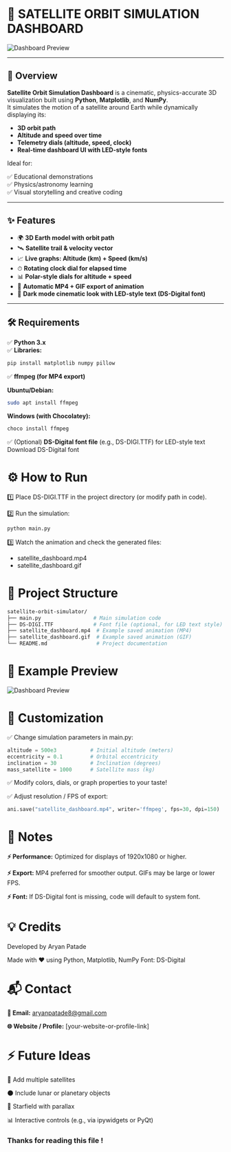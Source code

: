 # 🚀 SATELLITE ORBIT SIMULATION DASHBOARD

![Dashboard Preview](satellite_dashboard.gif)

---

## 🌌 Overview

**Satellite Orbit Simulation Dashboard** is a cinematic, physics-accurate 3D visualization built using **Python**, **Matplotlib**, and **NumPy**.  
It simulates the motion of a satellite around Earth while dynamically displaying its:
- **3D orbit path**
- **Altitude and speed over time**
- **Telemetry dials (altitude, speed, clock)**
- **Real-time dashboard UI with LED-style fonts**

Ideal for:

✅ Educational demonstrations  
✅ Physics/astronomy learning  
✅ Visual storytelling and creative coding  

---

## ✨ Features

- 🌍 **3D Earth model with orbit path**
- 🛰 **Satellite trail & velocity vector**
- 📈 **Live graphs: Altitude (km) + Speed (km/s)**
- ⏱ **Rotating clock dial for elapsed time**
- 📊 **Polar-style dials for altitude + speed**
- 💾 **Automatic MP4 + GIF export of animation**
- 🎨 **Dark mode cinematic look with LED-style text (DS-Digital font)**

---

## 🛠 Requirements

✅ **Python 3.x**  
✅ **Libraries:**
```bash
pip install matplotlib numpy pillow
```
✅ **ffmpeg (for MP4 export)**  

**Ubuntu/Debian:**
```bash
sudo apt install ffmpeg
```
**Windows (with Chocolatey):**
```bash
choco install ffmpeg
```
✅ (Optional) **DS-Digital font file** (e.g., DS-DIGI.TTF) for LED-style text Download DS-Digital font

# ⚙️ How to Run
1️⃣ Place DS-DIGI.TTF in the project directory (or modify path in code).

2️⃣ Run the simulation:
```bash
python main.py
```
3️⃣ Watch the animation and check the generated files:

- satellite_dashboard.mp4
- satellite_dashboard.gif

# 📂 Project Structure
```graphql
satellite-orbit-simulator/
├── main.py                 # Main simulation code
├── DS-DIGI.TTF             # Font file (optional, for LED text style)
├── satellite_dashboard.mp4  # Example saved animation (MP4)
├── satellite_dashboard.gif  # Example saved animation (GIF)
└── README.md                # Project documentation
```
# 🎥 Example Preview
![Dashboard Preview](Figure1.png)

# 🔧 Customization
✅ Change simulation parameters in main.py:

```python
altitude = 500e3           # Initial altitude (meters)
eccentricity = 0.1         # Orbital eccentricity
inclination = 30           # Inclination (degrees)
mass_satellite = 1000      # Satellite mass (kg)
```
✅ Modify colors, dials, or graph properties to your taste!

✅ Adjust resolution / FPS of export:

```python
ani.save("satellite_dashboard.mp4", writer='ffmpeg', fps=30, dpi=150)
```

# 📌 Notes
**⚡ Performance:** Optimized for displays of 1920x1080 or higher.

**⚡ Export:** MP4 preferred for smoother output. GIFs may be large or lower FPS.

**⚡ Font:** If DS-Digital font is missing, code will default to system font.

# 💡 Credits
Developed by Aryan Patade

Made with ❤️ using Python, Matplotlib, NumPy
Font: DS-Digital

# 📬 Contact
**📧 Email:** aryanpatade8@gmail.com

**🌐 Website / Profile:** [your-website-or-profile-link]

# ⚡ Future Ideas
🚀 Add multiple satellites

🌑 Include lunar or planetary objects

🌠 Starfield with parallax

📊 Interactive controls (e.g., via ipywidgets or PyQt)

### Thanks for reading this file ! 




